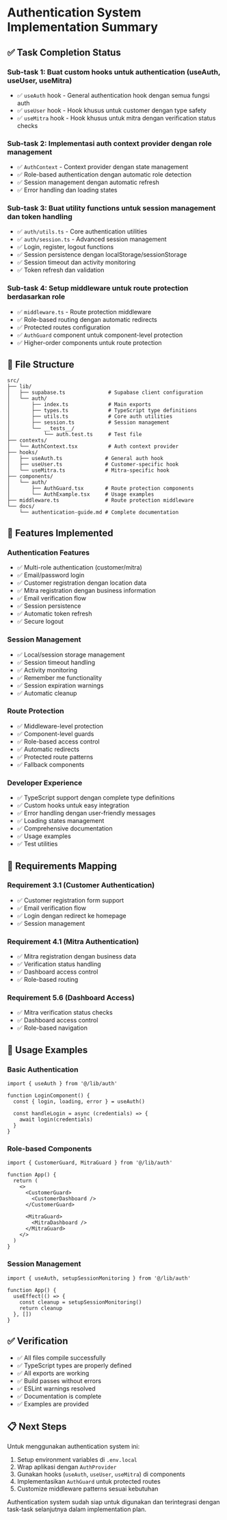 # Authentication System Implementation Summary

## ✅ Task Completion Status

### Sub-task 1: Buat custom hooks untuk authentication (useAuth, useUser, useMitra)
- ✅ `useAuth` hook - General authentication hook dengan semua fungsi auth
- ✅ `useUser` hook - Hook khusus untuk customer dengan type safety
- ✅ `useMitra` hook - Hook khusus untuk mitra dengan verification status checks

### Sub-task 2: Implementasi auth context provider dengan role management
- ✅ `AuthContext` - Context provider dengan state management
- ✅ Role-based authentication dengan automatic role detection
- ✅ Session management dengan automatic refresh
- ✅ Error handling dan loading states

### Sub-task 3: Buat utility functions untuk session management dan token handling
- ✅ `auth/utils.ts` - Core authentication utilities
- ✅ `auth/session.ts` - Advanced session management
- ✅ Login, register, logout functions
- ✅ Session persistence dengan localStorage/sessionStorage
- ✅ Session timeout dan activity monitoring
- ✅ Token refresh dan validation

### Sub-task 4: Setup middleware untuk route protection berdasarkan role
- ✅ `middleware.ts` - Route protection middleware
- ✅ Role-based routing dengan automatic redirects
- ✅ Protected routes configuration
- ✅ `AuthGuard` component untuk component-level protection
- ✅ Higher-order components untuk route protection

## 📁 File Structure

```
src/
├── lib/
│   ├── supabase.ts              # Supabase client configuration
│   └── auth/
│       ├── index.ts             # Main exports
│       ├── types.ts             # TypeScript type definitions
│       ├── utils.ts             # Core auth utilities
│       ├── session.ts           # Session management
│       └── __tests__/
│           └── auth.test.ts     # Test file
├── contexts/
│   └── AuthContext.tsx          # Auth context provider
├── hooks/
│   ├── useAuth.ts              # General auth hook
│   ├── useUser.ts              # Customer-specific hook
│   └── useMitra.ts             # Mitra-specific hook
├── components/
│   └── auth/
│       ├── AuthGuard.tsx       # Route protection components
│       └── AuthExample.tsx     # Usage examples
├── middleware.ts               # Route protection middleware
└── docs/
    └── authentication-guide.md # Complete documentation
```

## 🔧 Features Implemented

### Authentication Features
- ✅ Multi-role authentication (customer/mitra)
- ✅ Email/password login
- ✅ Customer registration dengan location data
- ✅ Mitra registration dengan business information
- ✅ Email verification flow
- ✅ Session persistence
- ✅ Automatic token refresh
- ✅ Secure logout

### Session Management
- ✅ Local/session storage management
- ✅ Session timeout handling
- ✅ Activity monitoring
- ✅ Remember me functionality
- ✅ Session expiration warnings
- ✅ Automatic cleanup

### Route Protection
- ✅ Middleware-level protection
- ✅ Component-level guards
- ✅ Role-based access control
- ✅ Automatic redirects
- ✅ Protected route patterns
- ✅ Fallback components

### Developer Experience
- ✅ TypeScript support dengan complete type definitions
- ✅ Custom hooks untuk easy integration
- ✅ Error handling dengan user-friendly messages
- ✅ Loading states management
- ✅ Comprehensive documentation
- ✅ Usage examples
- ✅ Test utilities

## 🎯 Requirements Mapping

### Requirement 3.1 (Customer Authentication)
- ✅ Customer registration form support
- ✅ Email verification flow
- ✅ Login dengan redirect ke homepage
- ✅ Session management

### Requirement 4.1 (Mitra Authentication)
- ✅ Mitra registration dengan business data
- ✅ Verification status handling
- ✅ Dashboard access control
- ✅ Role-based routing

### Requirement 5.6 (Dashboard Access)
- ✅ Mitra verification status checks
- ✅ Dashboard access control
- ✅ Role-based navigation

## 🚀 Usage Examples

### Basic Authentication
```tsx
import { useAuth } from '@/lib/auth'

function LoginComponent() {
  const { login, loading, error } = useAuth()
  
  const handleLogin = async (credentials) => {
    await login(credentials)
  }
}
```

### Role-based Components
```tsx
import { CustomerGuard, MitraGuard } from '@/lib/auth'

function App() {
  return (
    <>
      <CustomerGuard>
        <CustomerDashboard />
      </CustomerGuard>
      
      <MitraGuard>
        <MitraDashboard />
      </MitraGuard>
    </>
  )
}
```

### Session Management
```tsx
import { useAuth, setupSessionMonitoring } from '@/lib/auth'

function App() {
  useEffect(() => {
    const cleanup = setupSessionMonitoring()
    return cleanup
  }, [])
}
```

## ✅ Verification

- ✅ All files compile successfully
- ✅ TypeScript types are properly defined
- ✅ All exports are working
- ✅ Build passes without errors
- ✅ ESLint warnings resolved
- ✅ Documentation is complete
- ✅ Examples are provided

## 📋 Next Steps

Untuk menggunakan authentication system ini:

1. Setup environment variables di `.env.local`
2. Wrap aplikasi dengan `AuthProvider`
3. Gunakan hooks (`useAuth`, `useUser`, `useMitra`) di components
4. Implementasikan `AuthGuard` untuk protected routes
5. Customize middleware patterns sesuai kebutuhan

Authentication system sudah siap untuk digunakan dan terintegrasi dengan task-task selanjutnya dalam implementation plan.